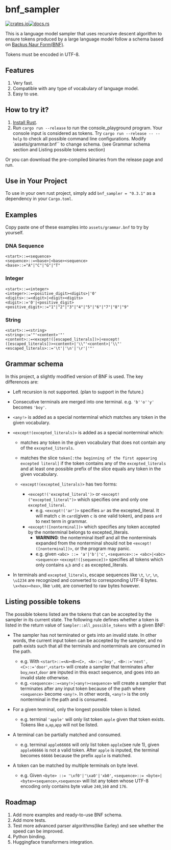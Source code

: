 # bnf_sampler

[![crates.io](https://img.shields.io/crates/v/bnf_sampler)](https://crates.io/crates/bnf_sampler)[![docs.rs](https://docs.rs/web-rwkv/badge.svg)](https://docs.rs/bnf_sampler)

This is a language model sampler that uses recursive descent algorithm to ensure tokens produced by a large language model follow a schema based on [Backus Naur Form(BNF)](https://en.wikipedia.org/wiki/Backus%E2%80%93Naur_form).

Tokens must be encoded in UTF-8.

## Features

1. Very fast.
2. Compatible with any type of vocabulary of language model.
3. Easy to use.

## How to try it?

1. [Install Rust](https://rustup.rs/).
2. Run `cargo run --release` to run the console_playground program. Your console input is considered as tokens. Try `cargo run --release -- --help` to check all possible command line configurations. Modify `assets/grammar.bnf`` to change schema. (see Grammar schema section and Listing possible tokens section)

Or you can download the pre-compiled binaries from the release page and run.

## Use in Your Project

To use in your own rust project, simply add `bnf_sampler = "0.3.1"` as a dependency in your `Cargo.toml`.

## Examples

Copy paste one of these examples into `assets/grammar.bnf` to try by yourself.

### DNA Sequence

```BNF
<start>::=<sequence>
<sequence>::=<base>|<base><sequence>
<base>::="A"|"C"|"G"|"T"
```

### Integer

```BNF
<start>::=<integer>
<integer>::=<positive_digit><digits>|'0'
<digits>::=<digit>|<digit><digits>
<digit>::='0'|<positive_digit>
<positive_digit>::="1"|"2"|"3"|"4"|"5"|"6"|"7"|"8"|"9"
```

### String

```BNF
<start>::=<string>
<string>::='"'<content>'"'
<content>::=<except!([escaped_literals])>|<except!([escaped_literals])><content>|'\\"'<content>|'\\"'
<escaped_literals>::='\t'|'\n'|'\r'|'"'
```

## Grammar schema

In this project, a slightly modified version of BNF is used. The key differences are:

- Left recursion is not supported. (plan to support in the future.)
- Consecutive terminals are merged into one terminal. e.g. `'b''o''y'` becomes `'boy'`.
- `<any!>` is added as a special nonterminal which matches any token in the given vocabulary.
- `<except!(excepted_literals)>` is added as a special nonterminal which:
  - matches any token in the given vocabulary that does not contain any of the `excepted_literals`.
  - matches the slice `token[:the beginning of the first appearing excepted literal]` if the token contains any of the `excepted_literals` and at least one possible prefix of the slice equals any token in the given vocabulary.

  - `<except!(excepted_literals)>` has two forms:
    - `<except!('excepted_literal')>` or `<except!("excepted_literal")>` which specifies one and only one `excepted_literal`.
      - e.g. `<except!('ar')>` specifies `ar` as the excepted_literal. It will match `c` in `card`(given `c` is one valid token), and pass `ard` to next term in grammar.
    - `<except!([nonterminal])>` which specifies any token accepted by the nonterminal belongs to excepted_literals.
      - **WARNING**: the nonterminal itself and all the nonterminals expanded from the nonterminal should not be `<except!([nonterminal])>`, or the program may panic.
      - e.g.  given `<abc> ::= 'a'|'b'|'c'`, `<sequence>::= <abc>|<abc><sequence>` `<except!([sequence])>` specifies all tokens which only contains `a`,`b` and `c` as excepted_literals.

- In terminals and `excepted_literals`, escape sequences like `\t`, `\r`, `\n`, `\u1234` are recognized and converted to corresponding UTF-8 bytes. `\x<hex><hex>`, like `\x00`, are converted to raw bytes however.

## Listing possible tokens

The possible tokens listed are the tokens that can be accepted by the sampler in its current state.
The following rule defines whether a token is listed in the return value of `Sampler::all_possible_tokens` with a given BNF:

- The sampler has not terminated or gets into an invalid state. In other words,  the current input token can be accepted by the sampler, and no path exists such that all the terminals and nonterminals are consumed in the path.

  - e.g. With `<start>::=<A><B><C>, <A>::='boy', <B>::='next', <C>::='door'`,`<start>` will create a sampler that terminates after `boy`,`next`,`door` are inputed in this exact sequence, and goes into an invalid state otherwise.
  - e.g. `<sequence>::=<any!>|<any!><sequence>` will create a sampler that terminates after any input token because of the path where `<sequence>` become `<any!>`. In other words, `<any!>` is the only nonterminal in the path and is consumed.

- For a given terminal, only the longest possible token is listed.

  - e.g. terminal `'apple'` will only list token `apple` given that token exists. Tokens like `a`,`ap`,`app` will not be listed.

- A terminal can be partially matched and consumed.
  - e.g. terminal `apple66666` will only list token `apple`(see rule 1), given `apple66666` is not a valid token. After `apple` is inputed, the terminal becomes `66666` because the prefix `apple` is matched.
- A token can be matched by multiple terminals on byte level.
  - e.g. Given `<byte> ::= '\xf0'|'\xa0'|'xb0'`, `<sequence>::= <byte>|<byte><sequence>`,`<sequence>` will list any token whose UTF-8 encoding only contains byte value `240`,`160` and `176`.

## Roadmap

1. Add more examples and ready-to-use BNF schema.
2. Add more tests.
3. Test more advanced parser algorithms(like Earley) and see whether the speed can be improved.
4. Python binding.
5. Huggingface transformers integration.
